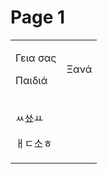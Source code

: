 # Page 1

|                              |      |
| ---------------------------- | ---- |
| <p>Γεια σας</p><p>Παιδιά</p> | Ξανά |
| <p>ㅆ쑈ㅛ</p><p>ㅐㄷ소ㅎ</p>        |      |
